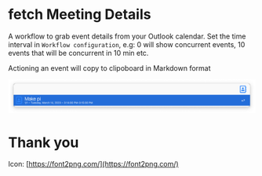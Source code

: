 # fetch Meeting Details
A workflow to grab event details from your Outlook calendar. Set the time interval in `Workflow configuration`, e.g: 0 will show concurrent events, 10 events that will be concurrent in 10 min etc. 

Actioning an event will copy to clipoboard in Markdown format


![](source/screenshot.png)


# Thank you
Icon: [https://font2png.com/](https://font2png.com/)

